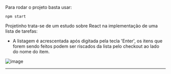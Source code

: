 

Para rodar o projeto basta usar: 

```
npm start
```

Projetinho trata-se de um estudo sobre React na implementação de uma lista de tarefas:

* A listagem é acrescentada após digitada pela tecla 'Enter', os itens que forem sendo feitos podem ser riscados da lista pelo checkout ao lado do nome do item.

![image](https://user-images.githubusercontent.com/85123013/180106078-1faac8e4-5dfd-4a2d-bf1a-68d32e2eec48.png)

<hr>

